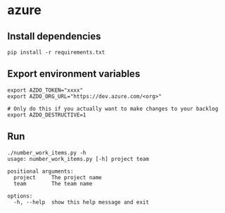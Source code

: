 # azure

## Install dependencies
```
pip install -r requirements.txt
```

## Export environment variables
```shell
export AZDO_TOKEN="xxxx"
export AZDO_ORG_URL="https://dev.azure.com/<org>"

# Only do this if you actually want to make changes to your backlog
export AZDO_DESTRUCTIVE=1
```

## Run
```
./number_work_items.py -h
usage: number_work_items.py [-h] project team

positional arguments:
  project     The project name
  team        The team name

options:
  -h, --help  show this help message and exit
```
